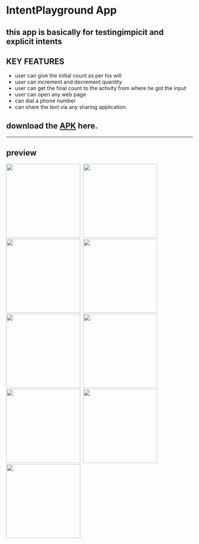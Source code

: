 # IntentPlayground App
## this app is basically for testingimpicit and explicit intents
## KEY FEATURES
- user can give the initial count as per his will
- user can increment and decrement quantity
- user can get the final count to the activity from where he got the input
- user can open any web page 
- can dial a phone number
- can share the text via any sharing application
## download the [APK](https://github.com/namita514/the_Streamliners/files/6796965/app-debug.zip) here.
---
## preview

<img src="https://user-images.githubusercontent.com/67231912/125196971-782bf900-e279-11eb-84fc-e71369b33796.jpg" width="200"  />&nbsp;&nbsp;<img src="https://user-images.githubusercontent.com/67231912/125197057-dce75380-e279-11eb-9e5c-9691bf642a83.jpg"  width="200"   /> &nbsp;&nbsp;<img src="https://user-images.githubusercontent.com/67231912/125197069-e96bac00-e279-11eb-9141-f97565de272c.jpg"  width="200"   />&nbsp;&nbsp;<img src="https://user-images.githubusercontent.com/67231912/125197079-effa2380-e279-11eb-9ebd-67da983058f0.jpg"  width="200"   />&nbsp;&nbsp;<img src="https://user-images.githubusercontent.com/67231912/125197096-fe483f80-e279-11eb-8ed0-b49229702933.jpg"  width="200"  />&nbsp;&nbsp;<img src="https://user-images.githubusercontent.com/67231912/125197111-1029e280-e27a-11eb-8697-d4be692de89a.jpg"  width="200"  />&nbsp;&nbsp;<img src="https://user-images.githubusercontent.com/67231912/125197120-18821d80-e27a-11eb-9e3b-689114732656.jpg"  width="200"  />&nbsp;&nbsp;<img src="https://user-images.githubusercontent.com/67231912/125197142-2c2d8400-e27a-11eb-9687-0d0f37e11ad2.jpg"  width="200"   />&nbsp;&nbsp;<img src="https://user-images.githubusercontent.com/67231912/125197152-3485bf00-e27a-11eb-9e1f-be697cc7d189.jpg"  width="200"  />



